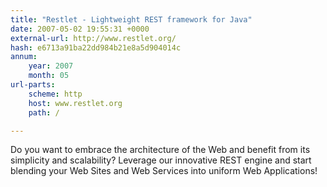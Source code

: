 ```yaml
---
title: "Restlet - Lightweight REST framework for Java"
date: 2007-05-02 19:55:31 +0000
external-url: http://www.restlet.org/
hash: e6713a91ba22dd984b21e8a5d904014c
annum:
    year: 2007
    month: 05
url-parts:
    scheme: http
    host: www.restlet.org
    path: /

---
```


Do you want to embrace the architecture of the Web and benefit from its simplicity and scalability? Leverage our innovative REST engine and start blending your Web Sites and Web Services into uniform Web Applications!
